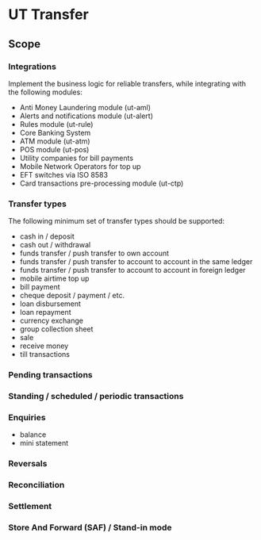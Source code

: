 # UT Transfer

## Scope

### Integrations
Implement the business logic for reliable transfers, while integrating with the following modules:
* Anti Money Laundering module (ut-aml)
* Alerts and notifications module (ut-alert)
* Rules module (ut-rule)
* Core Banking System
* ATM module (ut-atm)
* POS module (ut-pos)
* Utility companies for bill payments
* Mobile Network Operators for top up
* EFT switches via ISO 8583
* Card transactions pre-processing module (ut-ctp)

### Transfer types
The following minimum set of transfer types should be supported:
* cash in / deposit
* cash out / withdrawal
* funds transfer / push transfer to own account
* funds transfer / push transfer to account to account in the same ledger
* funds transfer / push transfer to account to account in foreign ledger
* mobile airtime top up
* bill payment
* cheque deposit / payment / etc.
* loan disbursement
* loan repayment
* currency exchange
* group collection sheet
* sale
* receive money
* till transactions

### Pending transactions

### Standing / scheduled / periodic transactions

### Enquiries
* balance
* mini statement

### Reversals

### Reconciliation

### Settlement

### Store And Forward (SAF) / Stand-in mode
